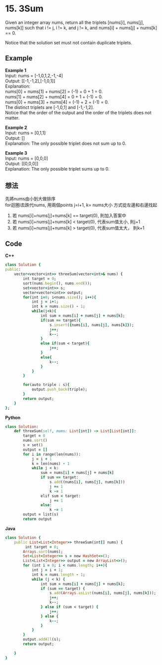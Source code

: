 # 15. 3Sum
Given an integer array nums, return all the triplets [nums[i], nums[j], nums[k]] such that i != j, i != k, and j != k, and nums[i] + nums[j] + nums[k] == 0.

Notice that the solution set must not contain duplicate triplets.

 
## Example
**Example 1**  
Input: nums = [-1,0,1,2,-1,-4]  
Output: [[-1,-1,2],[-1,0,1]]  
Explanation:   
nums[0] + nums[1] + nums[2] = (-1) + 0 + 1 = 0.  
nums[1] + nums[2] + nums[4] = 0 + 1 + (-1) = 0.  
nums[0] + nums[3] + nums[4] = (-1) + 2 + (-1) = 0.  
The distinct triplets are [-1,0,1] and [-1,-1,2].  
Notice that the order of the output and the order of the triplets does not matter.  

**Example 2**  
Input: nums = [0,1,1]  
Output: []  
Explanation: The only possible triplet does not sum up to 0.  

**Example 3**  
Input: nums = [0,0,0]  
Output: [[0,0,0]]  
Explanation: The only possible triplet sums up to 0.  

## 想法
先將nums由小到大做排序  
for迴圈i去跌代nums, 用兩個points j=i+1, k= nums大小 方式從左邊和右邊找起  
1. 若 nums[i]+nums[j]+nums[k] == target(0), 則加入答案中
2. 若 nums[i]+nums[j]+nums[k] < target(0), 代表sum值太小, 則j+1  
3. 若 nums[i]+nums[j]+nums[k] > target(0), 代表sum值太大， 則k+1

## Code
**C++**
```ruby
class Solution {
public:
    vector<vector<int>> threeSum(vector<int>& nums) {
        int target = 0;
        sort(nums.begin(), nums.end());
        set<vector<int>> s;
        vector<vector<int>> output;
        for(int i=0; i<nums.size(); i++){
            int j = i+1;
            int k = nums.size() - 1;
            while(j<k){
                int sum = nums[i] + nums[j] + nums[k];
                if(sum == target){
                    s.insert({nums[i], nums[j], nums[k]});
                    j++;
                    k--;
                }
                else if(sum < target){
                    j++;
                }
                else{
                    k--;
                }
            }
        }

        for(auto triple : s){
            output.push_back(triple);
        }
        return output;
    }
};
```
**Python**
```ruby
class Solution:
    def threeSum(self, nums: List[int]) -> List[List[int]]:
        target = 0
        nums.sort()
        s = set()
        output = []
        for i in range(len(nums)):
            j = i + 1
            k = len(nums) - 1
            while j < k:
                sum = nums[i] + nums[j] + nums[k]
                if sum == target:
                    s.add((nums[i], nums[j], nums[k]))
                    j += 1
                    k -= 1
                elif sum < target:
                    j += 1
                else:
                    k -= 1
        output = list(s)
        return output
```
**Java**
```ruby
class Solution {
    public List<List<Integer>> threeSum(int[] nums) {
         int target = 0;
        Arrays.sort(nums);
        Set<List<Integer>> s = new HashSet<>();
        List<List<Integer>> output = new ArrayList<>();
        for (int i = 0; i < nums.length; i++){
            int j = i + 1;
            int k = nums.length - 1;
            while (j < k) {
                int sum = nums[i] + nums[j] + nums[k];
                if (sum == target) {
                    s.add(Arrays.asList(nums[i], nums[j], nums[k]));
                    j++;
                    k--;
                } else if (sum < target) {
                    j++;
                } else {
                    k--;
                }
            }
        }
        output.addAll(s);
        return output;
    
    }
}
```
